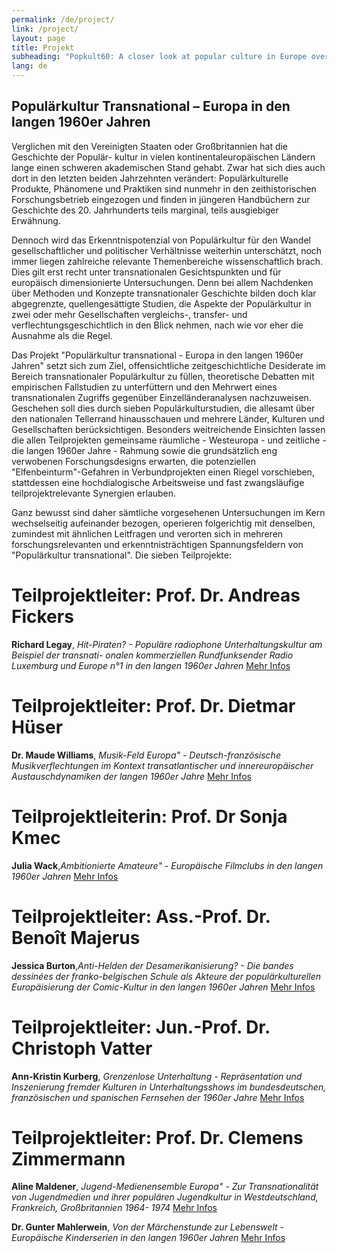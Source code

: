 ```yaml
---
permalink: /de/project/
link: /project/
layout: page
title: Projekt
subheading: "Popkult60: A closer look at popular culture in Europe over the long decade of the 1960s"
lang: de
---
```

## Populärkultur Transnational – Europa in den langen 1960er Jahren
<!-- more -->

Verglichen mit den Vereinigten Staaten oder Großbritannien hat die Geschichte der Populär- kultur in vielen kontinentaleuropäischen Ländern lange einen schweren akademischen Stand gehabt. Zwar hat sich dies auch dort in den letzten beiden Jahrzehnten verändert: Populärkulturelle Produkte, Phänomene und Praktiken sind nunmehr in den zeithistorischen Forschungsbetrieb eingezogen und finden in jüngeren Handbüchern zur Geschichte des 20. Jahrhunderts teils marginal, teils ausgiebiger Erwähnung.

Dennoch wird das Erkenntnispotenzial von Populärkultur für den Wandel gesellschaftlicher und politischer Verhältnisse weiterhin unterschätzt, noch immer liegen zahlreiche relevante Themenbereiche wissenschaftlich brach. Dies gilt erst recht unter transnationalen Gesichtspunkten und für europäisch dimensionierte Untersuchungen. Denn bei allem Nachdenken über Methoden und Konzepte transnationaler Geschichte bilden doch klar abgegrenzte, quellengesättigte Studien, die Aspekte der Populärkultur in zwei oder mehr Gesellschaften vergleichs-, transfer- und verflechtungsgeschichtlich in den Blick nehmen, nach wie vor eher die Ausnahme als die Regel.

Das Projekt "Populärkultur transnational - Europa in den langen 1960er Jahren" setzt sich zum Ziel, offensichtliche zeitgeschichtliche Desiderate im Bereich transnationaler Populärkultur zu füllen, theoretische Debatten mit empirischen Fallstudien zu unterfüttern und den Mehrwert eines transnationalen Zugriffs gegenüber Einzelländeranalysen nachzuweisen. Geschehen soll dies durch sieben Populärkulturstudien, die allesamt über den nationalen Tellerrand hinausschauen und mehrere Länder, Kulturen und Gesellschaften berücksichtigen. Besonders weitreichende Einsichten lassen die allen Teilprojekten gemeinsame räumliche - Westeuropa - und zeitliche - die langen 1960er Jahre - Rahmung sowie die grundsätzlich eng verwobenen Forschungsdesigns erwarten, die potenziellen "Elfenbeinturm"-Gefahren in Verbundprojekten einen Riegel vorschieben, stattdessen eine hochdialogische Arbeitsweise und fast zwangsläufige teilprojektrelevante Synergien erlauben.

Ganz bewusst sind daher sämtliche vorgesehenen Untersuchungen im Kern wechselseitig aufeinander bezogen, operieren folgerichtig mit denselben, zumindest mit ähnlichen Leitfragen und verorten sich in mehreren forschungsrelevanten und erkenntnisträchtigen Spannungsfeldern von "Populärkultur transnational".
Die sieben Teilprojekte:

# Teilprojektleiter: Prof. Dr. Andreas Fickers

**Richard Legay**, *Hit-Piraten? - Populäre radiophone Unterhaltungskultur am Beispiel der transnati- onalen kommerziellen Rundfunksender Radio Luxemburg und Europe n°1 in den langen 1960er Jahren*
[Mehr Infos](../assets/pdf/legay-de.pdf)

# Teilprojektleiter: Prof. Dr. Dietmar Hüser

**Dr. Maude Williams**, *Musik-Feld Europa" - Deutsch-französische Musikverflechtungen im Kontext transatlantischer und innereuropäischer Austauschdynamiken der langen 1960er Jahre*
[Mehr Infos](../assets/pdf/williams-de.pdf)

# Teilprojektleiterin: Prof. Dr Sonja Kmec

**Julia Wack**,*Ambitionierte Amateure" - Europäische Filmclubs in den langen 1960er Jahren*
[Mehr Infos](../assets/pdf/wack-de.pdf)

# Teilprojektleiter: Ass.-Prof. Dr. Benoît Majerus

**Jessica Burton**,*Anti-Helden der Desamerikanisierung? - Die bandes dessinées der franko-belgischen Schule als Akteure der populärkulturellen Europäisierung der Comic-Kultur in den langen 1960er Jahren*
[Mehr Infos](../assets/pdf/burton-de.pdf)

# Teilprojektleiter: Jun.-Prof. Dr. Christoph Vatter

**Ann-Kristin Kurberg**, *Grenzenlose Unterhaltung - Repräsentation und Inszenierung fremder Kulturen in Unterhaltungsshows im bundesdeutschen, französischen und spanischen Fernsehen der 1960er Jahre*
[Mehr Infos](../assets/pdf/kurberg-de.pdf)

# Teilprojektleiter: Prof. Dr. Clemens Zimmermann

**Aline Maldener**, *Jugend-Medienensemble Europa" - Zur Transnationalität von Jugendmedien und ihrer populären Jugendkultur in Westdeutschland, Frankreich, Großbritannien 1964- 1974*
[Mehr Infos](../assets/pdf/maldener-de.pdf)

**Dr. Gunter Mahlerwein**, *Von der Märchenstunde zur Lebenswelt - Europäische Kinderserien in den langen 1960er Jahren*
[Mehr Infos](../assets/pdf/mahlerwein-de.pdf)


